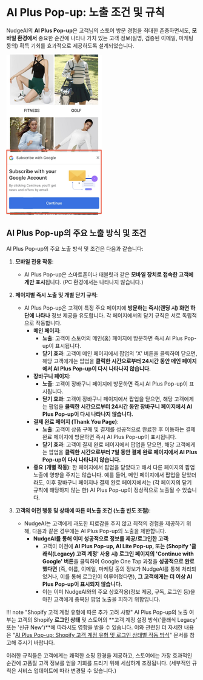 # AI Plus Pop-up: 노출 조건 및 규칙

NudgeAI의 **AI Plus Pop-up**은 고객님의 스토어 방문 경험을 최대한 존중하면서도, **모바일 환경에서** 중요한 순간에 나타나 가치 있는 고객 정보(실명, 검증된 이메일, 마케팅 동의) 획득 기회를 효과적으로 제공하도록 설계되었습니다.

<img src="../../../assets/images/aipluspoppup.png" alt="AI Plus Pop-up 예시" style="width: 50%;">

## AI Plus Pop-up의 주요 노출 방식 및 조건

AI Plus Pop-up의 주요 노출 방식 및 조건은 다음과 같습니다:

1.  **모바일 전용 작동**:
    *   AI Plus Pop-up은 스마트폰이나 태블릿과 같은 **모바일 장치로 접속한 고객에게만 표시**됩니다. (PC 환경에서는 나타나지 않습니다.)

2.  **페이지별 즉시 노출 및 개별 닫기 규칙**:
    *   AI Plus Pop-up은 고객이 특정 주요 페이지에 **방문하는 즉시(랜딩 시) 화면 하단에 나타나** 정보 제공을 유도합니다. 각 페이지에서의 닫기 규칙은 서로 독립적으로 작동합니다.
        *   **메인 페이지**:
            *   **노출**: 고객이 스토어의 메인(홈) 페이지에 방문하면 즉시 AI Plus Pop-up이 표시됩니다.
            *   **닫기 효과**: 고객이 메인 페이지에서 팝업의 'X' 버튼을 클릭하여 닫으면, 해당 고객에게는 팝업을 **클릭한 시간으로부터 24시간 동안 메인 페이지에서 AI Plus Pop-up이 다시 나타나지 않습니다.**
        *   **장바구니 페이지**:
            *   **노출**: 고객이 장바구니 페이지에 방문하면 즉시 AI Plus Pop-up이 표시됩니다.
            *   **닫기 효과**: 고객이 장바구니 페이지에서 팝업을 닫으면, 해당 고객에게는 팝업을 **클릭한 시간으로부터 24시간 동안 장바구니 페이지에서 AI Plus Pop-up이 다시 나타나지 않습니다.**
        *   **결제 완료 페이지 (Thank You Page)**:
            *   **노출**: 고객이 상품 구매 및 결제를 성공적으로 완료한 후 이동하는 결제 완료 페이지에 방문하면 즉시 AI Plus Pop-up이 표시됩니다.
            *   **닫기 효과**: 고객이 결제 완료 페이지에서 팝업을 닫으면, 해당 고객에게는 팝업을 **클릭한 시간으로부터 7일 동안 결제 완료 페이지에서 AI Plus Pop-up이 다시 나타나지 않습니다.**
        *   **중요 (개별 작동)**: 한 페이지에서 팝업을 닫았다고 해서 다른 페이지의 팝업 노출에 영향을 주지는 않습니다. 예를 들어, 메인 페이지에서 팝업을 닫았더라도, 이후 장바구니 페이지나 결제 완료 페이지에서는 (각 페이지의 닫기 규칙에 해당하지 않는 한) AI Plus Pop-up이 정상적으로 노출될 수 있습니다.

3.  **고객의 이전 행동 및 상태에 따른 미노출 조건 (노출 빈도 조절)**:
    *   NudgeAI는 고객에게 과도한 피로감을 주지 않고 최적의 경험을 제공하기 위해, 다음과 같은 경우에는 AI Plus Pop-up의 노출을 제한합니다.
        *   **NudgeAI를 통해 이미 성공적으로 정보를 제공/로그인한 고객**:
            *   고객이 이전에 **AI Plus Pop-up, AI Lite Pop-up, 또는 (Shopify '클래식(Legacy) 고객 계정' 사용 시) 로그인 페이지의 'Continue with Google' 버튼**을 클릭하여 Google One Tap 과정을 **성공적으로 완료했다면** (즉, 이름, 이메일, 마케팅 동의 정보가 NudgeAI를 통해 처리되었거나, 이를 통해 로그인이 이루어졌다면), **그 고객에게는 더 이상 AI Plus Pop-up이 표시되지 않습니다.**
            *   이는 이미 NudgeAI와의 주요 상호작용(정보 제공, 구독, 로그인 등)을 마친 고객에게 중복된 팝업 노출을 피하기 위함입니다.

!!! note "Shopify 고객 계정 유형에 따른 추가 고려 사항"
    AI Plus Pop-up의 노출 여부는 고객의 Shopify **로그인 상태** 및 스토어의 **고객 계정 설정 방식('클래식 Legacy' 또는 '신규 New')**에 따라서도 영향을 받을 수 있습니다. 이와 관련된 더 자세한 내용은 "[AI Plus Pop-up: Shopify 고객 계정 유형 및 로그인 상태별 작동 방식](ai-plus-popup-account-type-behavior.md)" 문서를 참고해 주시기 바랍니다.

이러한 규칙들은 고객에게는 쾌적한 쇼핑 환경을 제공하고, 스토어에는 가장 효과적인 순간에 고품질 고객 정보를 얻을 기회를 드리기 위해 세심하게 조정됩니다. (세부적인 규칙은 서비스 업데이트에 따라 변경될 수 있습니다.) 